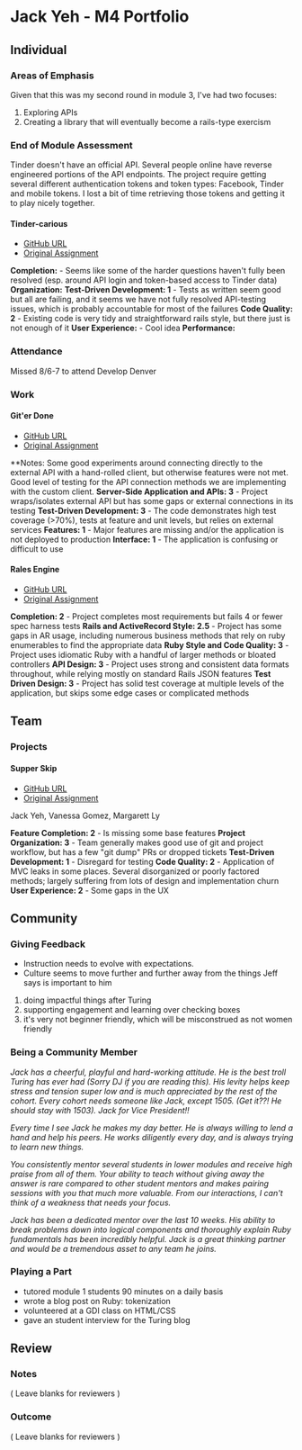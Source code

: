 # Jack Yeh - M4 Portfolio

## Individual

### Areas of Emphasis

Given that this was my second round in module 3, I've had two focuses:
1. Exploring APIs
2. Creating a library that will eventually become a rails-type exercism

### End of Module Assessment

Tinder doesn't have an official API. Several people online have reverse engineered portions of the API endpoints. The project require getting several different authentication tokens and token types: Facebook, Tinder and mobile tokens. I lost a bit of time retrieving those tokens and getting it to play nicely together.

#### Tinder-carious

* [GitHub URL](https://github.com/jxandery/group-tindering/tree/assessment)
* [Original Assignment](https://github.com/turingschool/lesson_plans/blob/master/ruby_03-professional_rails_applications/self_directed_project.markdown)

**Completion:**                 - Seems like some of the harder questions haven't fully been resolved (esp. around API login and token-based access to Tinder data)
**Organization:**
**Test-Driven Development:  1** - Tests as written seem good but all are failing, and it seems we have not fully resolved API-testing issues, which is probably accountable for most of the failures
**Code Quality:             2** - Existing code is very tidy and straightforward rails style, but there just is not enough of it
**User Experience:**            - Cool idea
**Performance:**

### Attendance

Missed 8/6-7 to attend Develop Denver

### Work

#### Git'er Done

* [GitHub URL](https://github.com/jxandery/giter-done-api)
* [Original Assignment](https://github.com/turingschool/curriculum/blob/master/source/projects/apicurious.markdown)

**Notes:                                    Some good experiments around connecting directly to the external API with a hand-rolled client, but otherwise features were not met. Good level of testing for the API connection methods we are implementing with the custom client.
**Server-Side Application and APIs:   3** - Project wraps/isolates external API but has some gaps or external connections in its testing
**Test-Driven Development:            3** - The code demonstrates high test coverage (>70%), tests at feature and unit levels, but relies on external services
**Features:                           1** - Major features are missing and/or the application is not deployed to production
**Interface:                          1** - The application is confusing or difficult to use

#### Rales Engine

* [GitHub URL](https://github.com/jxandery/rails-engine)
* [Original Assignment](https://github.com/turingschool/curriculum/blob/master/source/projects/rales_engine.markdown)

**Completion:                     2**   - Project completes most requirements but fails 4 or fewer spec harness tests
**Rails and ActiveRecord Style:   2.5** - Project has some gaps in AR usage, including numerous business methods that rely on ruby enumerables to find the appropriate data
**Ruby Style and Code Quality:    3**   - Project uses idiomatic Ruby with a handful of larger methods or bloated controllers
**API Design:                     3**   - Project uses strong and consistent data formats throughout, while relying mostly on standard Rails JSON features
**Test Driven Design:             3**   - Project has solid test coverage at multiple levels of the application, but skips some edge cases or complicated methods

## Team

### Projects

#### Supper Skip

* [GitHub URL](https://github.com/vanegomez/supper_skip)
* [Original Assignment](https://github.com/turingschool/curriculum/blob/master/source/projects/supper_skip.markdown)

Jack Yeh, Vanessa Gomez, Margarett Ly

**Feature Completion:       2** - Is missing some base features
**Project Organization:     3** - Team generally makes good use of git and project workflow, but has a few "git dump" PRs or dropped tickets
**Test-Driven Development:  1** - Disregard for testing
**Code Quality:             2** - Application of MVC leaks in some places. Several disorganized or poorly factored methods; largely suffering from lots of design and implementation churn
**User Experience:          2** - Some gaps in the UX

## Community

### Giving Feedback
- Instruction needs to evolve with expectations.
- Culture seems to move further and further away from the things Jeff says is important to him
1. doing impactful things after Turing
2. supporting engagement and learning over checking boxes
3. it's very not beginner friendly, which will be misconstrued as not women friendly

### Being a Community Member
*Jack has a cheerful, playful and hard-working attitude. He is the best troll Turing has ever had (Sorry DJ if you are reading this). His levity helps keep stress and tension super low and is much appreciated by the rest of the cohort. Every cohort needs someone like Jack, except 1505. (Get it??! He should stay with 1503). Jack for Vice President!!*

*Every time I see Jack he makes my day better. He is always willing to lend a hand and help his peers. He works diligently every day, and is always trying to learn new things.*

*You consistently mentor several students in lower modules and receive high praise from all of them. Your ability to teach without giving away the answer is rare compared to other student mentors and makes pairing sessions with you that much more valuable. From our interactions, I can't think of a weakness that needs your focus.*

*Jack has been a dedicated mentor over the last 10 weeks. His ability to break problems down into logical components and thoroughly explain Ruby fundamentals has been incredibly helpful. Jack is a great thinking partner and would be a tremendous asset to any team he joins.*

### Playing a Part

- tutored module 1 students 90 minutes on a daily basis
- wrote a blog post on Ruby: tokenization
- volunteered at a GDI class on HTML/CSS
- gave an student interview for the Turing blog

## Review

### Notes

( Leave blanks for reviewers )

### Outcome

( Leave blanks for reviewers )

